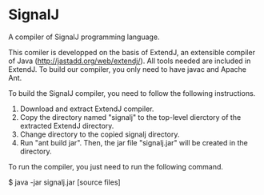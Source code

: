 # SignalJ
A compiler of SignalJ programming language.

This comiler is developped on the basis of ExtendJ, an extensible compiler of Java (http://jastadd.org/web/extendj/). All tools needed are included in ExtendJ. To build our compiler, you only need to have javac and Apache Ant.

To build the SignalJ compiler, you need to follow the following instructions.

1. Download and extract ExtendJ compiler.
2. Copy the directory named "signalj" to the top-level dierctory of the extracted ExtendJ directory.
3. Change directory to the copied signalj directory.
4. Run "ant build jar". Then, the jar file "signalj.jar" will be created in the directory.

To run the compiler, you just need to run the following command.

$ java -jar signalj.jar [source files]

